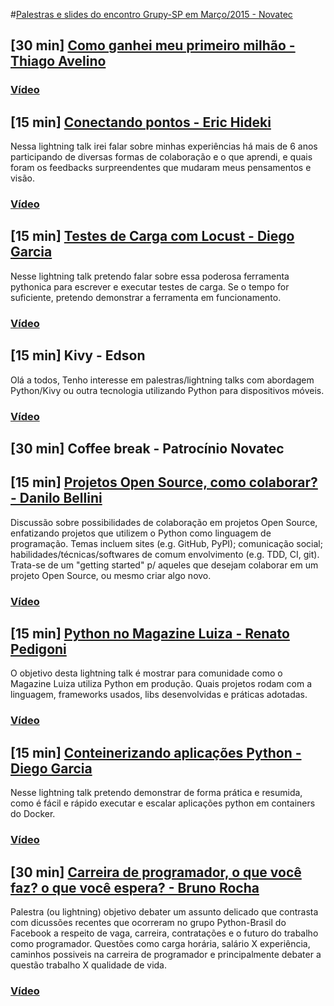 #[Palestras e slides do encontro Grupy-SP em Março/2015 - Novatec](http://www.meetup.com/pt/Grupy-SP/events/220656720/)

## [30 min] [Como ganhei meu primeiro milhão - Thiago Avelino](http://go-talks.appspot.com/github.com/avelino/slides/como-ganhei-meu-primeiro-milhao-com-xxx.slide#1)

### [Vídeo](https://www.youtube.com/watch?v=dPv6Q_5Ctd4)

## [15 min] [Conectando pontos - Eric Hideki](http://slides.com/erichideki/conectando-pontos-todas-suas-atitudes-tem-um-valor-inimaginavel)
Nessa lightning talk irei falar sobre minhas experiências há mais de 6 anos participando de diversas formas de colaboração e o que aprendi, e quais foram os feedbacks surpreendentes que mudaram meus pensamentos e visão.

### [Vídeo](https://www.youtube.com/watch?v=q_Gqmu2wzuU)

## [15 min] [Testes de Carga com Locust - Diego Garcia](https://speakerdeck.com/drgarcia1986/testes-de-carga-com-locust)
Nesse lightning talk pretendo falar sobre essa poderosa ferramenta pythonica para escrever e executar testes de carga. Se o tempo for suficiente, pretendo demonstrar a ferramenta em funcionamento.

### [Vídeo](https://www.youtube.com/watch?v=OTfbacRKVLY)

## [15 min] Kivy - Edson
Olá a todos, Tenho interesse em palestras/lightning talks com abordagem Python/Kivy ou outra tecnologia utilizando Python para dispositivos móveis.

### [Vídeo](https://www.youtube.com/watch?v=0mrZIRwCndQ)

## [30 min] Coffee break - Patrocínio Novatec

## [15 min] [Projetos Open Source, como colaborar? - Danilo Bellini](http://pt.slideshare.net/djsbellini/20150314-grupysp-projetos-open-source-como-colaborar)
Discussão sobre possibilidades de colaboração em projetos Open Source, enfatizando projetos que utilizem o Python como linguagem de programação. Temas incluem sites (e.g. GitHub, PyPI); comunicação social; habilidades/técnicas/softwares de comum envolvimento (e.g. TDD, CI, git). Trata-se de um "getting started" p/ aqueles que desejam colaborar em um projeto Open Source, ou mesmo criar algo novo.

### [Vídeo](https://www.youtube.com/watch?v=Fc_UC5SywuU)

## [15 min] [Python no Magazine Luiza - Renato Pedigoni](https://speakerdeck.com/rpedigoni/python-no-magazine-luiza)
O objetivo desta lightning talk é mostrar para comunidade como o Magazine Luiza utiliza Python em produção. Quais projetos rodam com a linguagem, frameworks usados, libs desenvolvidas e práticas adotadas.

### [Vídeo](https://www.youtube.com/watch?v=ayYmVmbbvLA)

## [15 min] [Conteinerizando aplicações Python - Diego Garcia](https://speakerdeck.com/drgarcia1986/conteinerizando-aplicacoes-python)
Nesse lightning talk pretendo demonstrar de forma prática e resumida, como é fácil e rápido executar e escalar aplicações python em containers do Docker.

### [Vídeo](https://www.youtube.com/watch?v=aiVPs5VImw4)

## [30 min] [Carreira de programador, o que você faz? o que você espera? - Bruno Rocha](http://www.slideshare.net/rochacbruno/carreira-grupy-45897657)
Palestra (ou lightning) objetivo debater um assunto delicado que contrasta com dicussões recentes que ocorreram no grupo Python-Brasil do Facebook a respeito de vaga, carreira, contratações e o futuro do trabalho como programador. Questões como carga horária, salário X experiência, caminhos possiveis na carreira de programador e principalmente debater a questão trabalho X qualidade de vida.

### [Vídeo](https://www.youtube.com/watch?v=Q8KyS8ikQMs)
